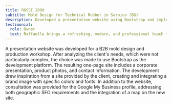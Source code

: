 ```yaml
---
title: ROSSI 2000
subtitle: Mold Design for Technical Rubber in Sarnico (BG)
description: Developed a presentation website using Bootstrap and implemented local SEO strategies for a B2B mold workshop with Google tools.
testimonial:
  role: Owner
  text: Raffaella brings a refreshing, modern, and professional touch to our website, turning our collaboration into a transformative journey toward excellence, beyond a mere service.
---
```

A presentation website was developed for a B2B mold design and production workshop. After analyzing the client's needs, which were not particularly complex, the choice was made to use Bootstrap as the development platform. The resulting one-page site includes a corporate presentation, product photos, and contact information. The development drew inspiration from a site provided by the client, creating and integrating a brand image with specific colors and fonts. In addition to the website, consultation was provided for the Google My Business profile, addressing both geographic SEO requirements and the integration of a map on the new site.
